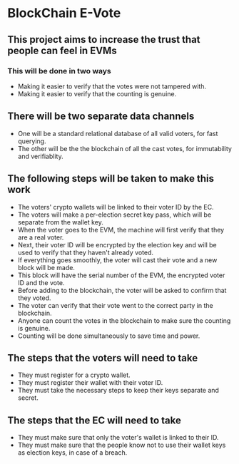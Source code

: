 # BlockChain E-Vote

## This project aims to increase the trust that people can feel in EVMs

### This will be done in two ways

- Making it easier to verify that the votes were not tampered with.
- Making it easier to verify that the counting is genuine.

## There will be two separate data channels

- One will be a standard relational database of all valid voters, for fast querying.
- The other will be the the blockchain of all the cast votes, for immutability and verifiablity.

## The following steps will be taken to make this work

- The voters' crypto wallets will be linked to their voter ID by the EC.
- The voters will make a per-election secret key pass, which will be separate from the wallet key.
- When the voter goes to the EVM, the machine will first verify that they are a real voter.
- Next, their voter ID will be encrypted by the election key and will be used to verify that they haven't already voted.
- If everything goes smoothly, the voter will cast their vote and a new block will be made.
- This block will have the serial number of the EVM, the encrypted voter ID and the vote.
- Before adding to the blockchain, the voter will be asked to confirm that they voted.
- The voter can verify that their vote went to the correct party in the blockchain.
- Anyone can count the votes in the blockchain to make sure the counting is genuine.
- Counting will be done simultaneously to save time and power.

## The steps that the voters will need to take

- They must register for a crypto wallet.
- They must register their wallet with their voter ID.
- They must take the necessary steps to keep their keys separate and secret.

## The steps that the EC will need to take

- They must make sure that only the voter's wallet is linked to their ID.
- They must make sure that the people know not to use their wallet keys as election keys, in case of a breach.
